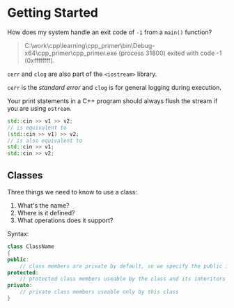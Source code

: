 # Getting Started

How does my system handle an exit code of `-1` from a `main()` function?
> C:\work\cpp\learning\cpp_primer\bin\Debug-x64\cpp_primer\cpp_primer.exe (process 31800) exited with code -1 (0xffffffff).

`cerr` and `clog` are also part of the `<iostream>` library.

`cerr` is the *standard error* and `clog` is for general logging during execution.

Your print statements in a C++ program should always flush the stream if you are using `ostream`.

```c++
std::cin >> v1 >> v2;
// is equivalent to
(std::cin >> v1) >> v2;
// is also equivalent to
std::cin >> v1;
std::cin >> v2;
```

## Classes

Three things we need to know to use a class:
1. What's the name?
2. Where is it defined?
3. What operations does it support?

Syntax:
```c++
class ClassName
{
public:
    // class members are private by default, so we specify the public interface
protected:
    // protected class members useable by the class and its inheritors
private:
    // private class members useable only by this class
}
```